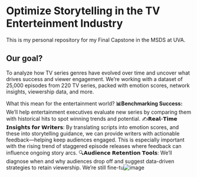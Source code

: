 # Optimize Storytelling in the TV Enterteinment Industry
This is my personal repository for my Final Capstone in the MSDS at UVA.
## Our goal? 
To analyze how TV series genres have evolved over time and uncover what drives success and viewer engagement. We’re working with a dataset of 25,000 episodes from 220 TV series, packed with emotion scores, network insights, viewership data, and more. 

What this mean for the entertainment world? 
**📊Benchmarking Success:** We’ll help entertainment executives evaluate new series by comparing them with historical hits to spot winning trends and potential.
✍️𝗥𝗲𝗮𝗹-𝗧𝗶𝗺𝗲 𝗜𝗻𝘀𝗶𝗴𝗵𝘁𝘀 𝗳𝗼𝗿 𝗪𝗿𝗶𝘁𝗲𝗿𝘀: By translating scripts into emotion scores, and these into storytelling guidance, we can provide writers with actionable feedback—helping keep audiences engaged. This is especially important with the rising trend of staggered episode releases where feedback can influence ongoing story arcs.
🔍𝗔𝘂𝗱𝗶𝗲𝗻𝗰𝗲 𝗥𝗲𝘁𝗲𝗻𝘁𝗶𝗼𝗻 𝗧𝗼𝗼𝗹𝘀: We’ll diagnose when and why audiences drop off and suggest data-driven strategies to retain viewership.
We’re still fine-tu![image](https://github.com/user-attachments/assets/20aa05a5-96ef-405f-943d-647510f62e53)
